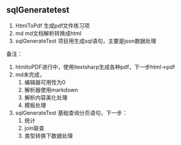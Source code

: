 ## sqlGeneratetest

1. HtmlToPdf 生成pdf文件练习项
2. md md文档解析转换成html
3. sqlGenerateTest 项目用生成sql语句，主要是json数据处理
  
 
备注： 
 
1. htmltoPDF进行中，使用itextsharp生成各种pdf，下一步html->pdf  
2. md未完成，  
	1. 编辑器可用性为0  
	2. 解析器使用markdown  
	3. 解析内容美化处理  
	4. 模板处理  
3. sqlGenerateTest 基础查询分页语句，下一步：
	1. 统计
	2. join联查
	3. 类型转换下数据处理